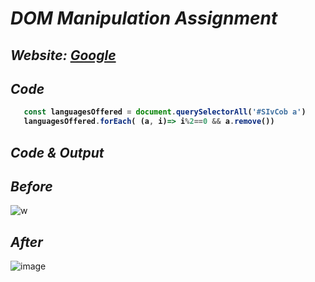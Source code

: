 # _DOM Manipulation Assignment_

## _Website: [Google](https://www.google.com/)_

## _Code_
<b>
  
```javascript
   const languagesOffered = document.querySelectorAll('#SIvCob a')
   languagesOffered.forEach( (a, i)=> i%2==0 && a.remove())
```
</b>

## _Code & Output_

## _Before_
![w](https://user-images.githubusercontent.com/91872149/193027029-0909f454-425a-4b33-b5bc-b833134470c5.png)

## _After_
![image](https://user-images.githubusercontent.com/91872149/193026983-eb909f67-974e-4ab1-b90c-0a9bf49c6fb4.png)

